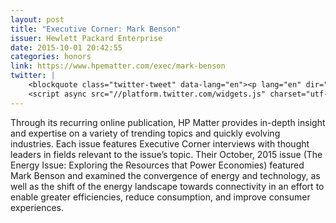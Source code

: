 ```yaml
---
layout: post
title: "Executive Corner: Mark Benson"
issuer: Hewlett Packard Enterprise
date: 2015-10-01 20:42:55
categories: honors
link: https://www.hpematter.com/exec/mark-benson
twitter: |
    <blockquote class="twitter-tweet" data-lang="en"><p lang="en" dir="ltr">A look beyond the things of IoT to real-time data that fuels the <a href="https://twitter.com/hashtag/InternetofALLThings?src=hash">#InternetofALLThings</a> w/ <a href="https://twitter.com/exosite">@exosite</a>’s Mark Benson  <a href="https://t.co/Ljp4ESRQX4">https://t.co/Ljp4ESRQX4</a></p>&mdash; Shane Wall (@ShaneWallCTO) <a href="https://twitter.com/ShaneWallCTO/status/662298400226869248">November 5, 2015</a></blockquote>
    <script async src="//platform.twitter.com/widgets.js" charset="utf-8"></script>
---
```


Through its recurring online publication, HP Matter provides in-depth insight and expertise on a variety of trending topics and quickly evolving industries. Each issue features Executive Corner interviews with thought leaders in fields relevant to the issue’s topic. Their October, 2015 issue (The Energy Issue: Exploring the Resources that Power Economies) featured Mark Benson and examined the convergence of energy and technology, as well as the shift of the energy landscape towards connectivity in an effort to enable greater efficiencies, reduce consumption, and improve consumer experiences.

